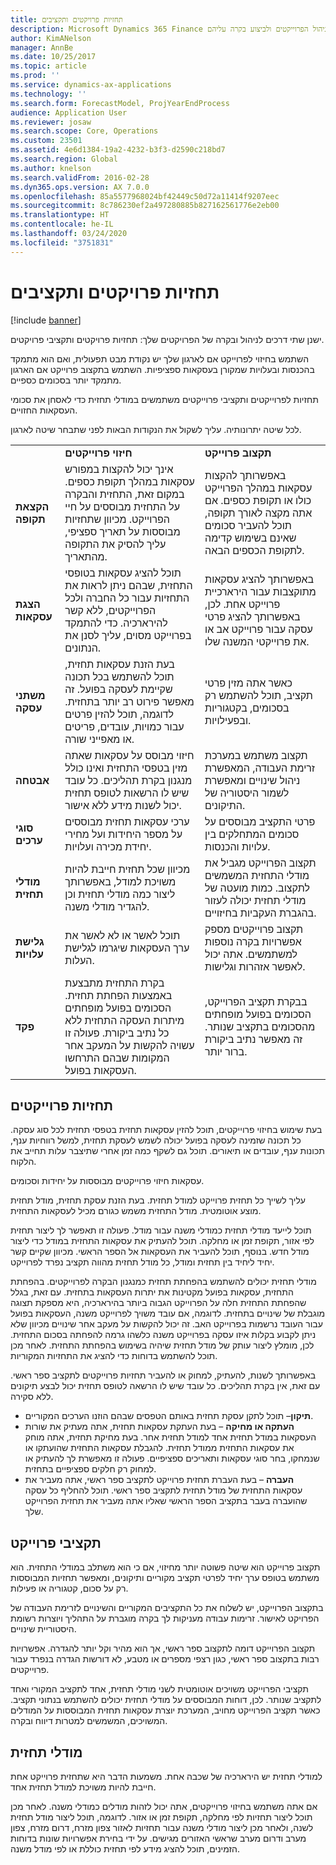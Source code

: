 ```yaml
---
title: תחזיות פרויקטים ותקציבים
description: Microsoft Dynamics 365 Finance מספק תחזיות לפרוייקטים ותקציבים לפרוייקטים לניהול הפרוייקטים ולביצוע בקרה עליהם.
author: KimANelson
manager: AnnBe
ms.date: 10/25/2017
ms.topic: article
ms.prod: ''
ms.service: dynamics-ax-applications
ms.technology: ''
ms.search.form: ForecastModel, ProjYearEndProcess
audience: Application User
ms.reviewer: josaw
ms.search.scope: Core, Operations
ms.custom: 23501
ms.assetid: 4e6d1384-19a2-4232-b3f3-d2590c218bd7
ms.search.region: Global
ms.author: knelson
ms.search.validFrom: 2016-02-28
ms.dyn365.ops.version: AX 7.0.0
ms.openlocfilehash: 85a5577968024bf42449c50d72a11414f9207eec
ms.sourcegitcommit: 8c786230ef2a497280885b827162561776e2eb00
ms.translationtype: HT
ms.contentlocale: he-IL
ms.lasthandoff: 03/24/2020
ms.locfileid: "3751831"
---
```

# <a name="project-forecasts-and-budgets"></a>תחזיות פרויקטים ותקציבים

[!include [banner](../includes/banner.md)]

ישנן שתי דרכים לניהול ובקרה של הפרויקטים שלך: תחזיות פרויקטים ותקציבי פרויקטים. 

השתמש בחיזוי לפרוייקט אם לארגון שלך יש נקודת מבט תפעולית, ואם הוא מתמקד בהכנסות ובעלויות שמקורן בעסקאות ספציפיות. השתמש בתקצוב פרוייקט אם הארגון מתמקד יותר בסכומים כספיים. 

תחזיות לפרוייקטים ותקציבי פרוייקטים משתמשים במודלי תחזית כדי לאסחן את סכומי העסקאות החזויים. 

לכל שיטה יתרונותיה. עליך לשקול את הנקודות הבאות לפני שתבחר שיטה לארגון.

|                           |                                          |                                                    |
|---------------------------|------------------------------------------|----------------------------------------------------|
|                           | **חיזוי פרוייקטים**                  | **תקצוב פרוייקט**                              |
| **הקצאת תקופה**     | אינך יכול להקצות במפורש עסקאות במהלך תקופת כספים. במקום זאת, התחזית והבקרה על התחזית מבוססים על חיי הפרוייקט. מכיוון שתחזיות מבוססות על תאריך ספציפי, עליך להסיק את התקופה מהתאריך. | באפשרותך להקצות עסקאות במהלך הפרוייקט כולו או תקופת כספים. אם אתה מקצה לאורך תקופה, תוכל להעביר סכומים שאינם בשימוש קדימה לתקופת הכספים הבאה. |
| **הצגת עסקאות**  | תוכל להציג עסקאות בטופסי התחזית, שבהם ניתן לראות את התחזיות עבור כל החברה ולכל הפרוייקטים, ללא קשר להירארכיה. כדי להתמקד בפרוייקט מסוים, עליך לסנן את הנתונים.                                       | באפשרותך להציג עסקאות מתוקצבות עבור הירארכיית פרוייקט אחת. לכן, באפשרותך להציג פרטי עסקה עבור פרוייקט אב או את פרוייקטי המשנה שלו.                 |
| **משתני עסקה** | בעת הזנת עסקאות תחזית, תוכל להשתמש בכל תכונה שקיימת לעסקה בפועל. זה מאפשר פירוט רב יותר בתחזית. לדוגמה, תוכל להזין פרטים עבור כמויות, עובדים, פריטים או מאפייני שורה.         | כאשר אתה מזין פרטי תקציב, תוכל להשתמש רק בסכומים, בקטגוריות ובפעילויות.                    |
| **אבטחה**              | חיזוי מבוסס על עסקאות שאתה מזין בטפסי התחזית ואינו כולל מנגנון בקרת תהליכים. כל עובד שיש לו הרשאות לטופס תחזית יכול לשנות מידע ללא אישור.                                        | תקצוב משתמש במערכת זרימת העבודה, המאפשרת ניהול שינויים ומאפשרת לשמור היסטוריה של התיקונים.         |
| **סוגי ערכים**           | ערכי עסקאות תחזית מבוססים על מספר היחידות ועל מחירי יחידת מכירה ועלויות.  | פרטי התקציב מבוססים על סכומים המתחלקים בין עלויות והכנסות.                                          |
| **מודלי תחזית**       | מכיוון שכל תחזית חייבת להיות משויכת למודל, באפשרותך ליצור כמה מודלי תחזית וכן להגדיר מודלי משנה.           | תקצוב הפרוייקט מגביל את מודלי התחזית המשמשים לתקצוב. כמות מועטה של מודלי תחזית יכולה לעזור בהגברת העקביות בחיזויים.                           |
| **גלישת עלויות**         | תוכל לאשר או לא לאשר את ערך העסקאות שיגרמו לגלישת העלות.   | תקצוב פרוייקטים מספק אפשרויות בקרה נוספות למשתמשים. אתה יכול לאפשר אזהרות וגלישות.                    |
| **פקד**               | בקרת התחזית מתבצעת באמצעות הפחתת תחזית. הסכומים בפועל מופחתים מיתרות העסקה התחזית ללא כל נתיב ביקורת. פעולה זו עשויה להקשות על המעקב אחר המקומות שבהם התרחשו העסקאות בפועל.                   | בבקרת תקציב הפרוייקט, הסכומים בפועל מופחתים מהסכומים בתקציב שנותר. זה מאפשר נתיב ביקורת ברור יותר.                                   |

## <a name="project-forecasts"></a>תחזיות פרוייקטים
בעת שימוש בחיזוי פרוייקטים, תוכל להזין עסקאות תחזית בטפסי תחזית לכל סוג עסקה. כל תכונה שזמינה לעסקה בפועל יכולה לשמש לעסקת תחזית, למשל רווחיות ענף, תכונות ענף, עובדים או תיאורים. תוכל גם לשקף כמה זמן אחרי שתיצבר עלות תחייב את הלקוח. 

עסקאות חיזוי פרוייקטים מבוססות על יחידות וסכומים. 

עליך לשייך כל תחזית פרוייקט למודל תחזית. בעת הזנת עסקת תחזית, מודל תחזית מוצע אוטומטית. מודל התחזית משמש כגורם מכיל לעסקאות התחזית. 

תוכל לייעד מודלי תחזית כמודלי משנה עבור מודל. פעולה זו תאפשר לך ליצור תחזית לפי אזור, תקופת זמן או מחלקה. תוכל להעתיק את עסקאות התחזית במודל כדי ליצור מודל חדש. בנוסף, תוכל להעביר את העסקאות אל הספר הראשי. מכיוון שקיים קשר יחיד ליחיד בין תחזית ומודל, כל מודל תחזית מהווה תקציב נפרד לפרוייקט. 

מודלי תחזית יכולים להשתמש בהפחתת תחזית כמנגנון הבקרה לפרוייקטים. בהפחתת התחזית, עסקאות בפועל מקטינות את יתרות העסקאות בתחזית. עם זאת, בגלל שהפחתת התחזית חלה על הפרוייקט הגבוה ביותר בהירארכיה, היא מספקת תצוגה מוגבלת של שינויים בתחזית. לדוגמה, אם עובד משויך לפרוייקט משנה, העסקאות בפועל עבור העובד נרשמות בפרוייקט האב. זה יכול להקשות על מעקב אחר שינויים מכיוון שלא ניתן לקבוע בקלות איזו עסקה בפרוייקט משנה כלשהו גרמה להפחתה בסכום התחזית. לכן, מומלץ ליצור עותק של מודל תחזית שיהיה בשימוש בהפחתת התחזית. לאחר מכן תוכל להשתמש בדוחות כדי להציג את התחזיות המקוריות. 

באפשרותך לשנות, להעתיק, למחוק או להעביר תחזיות פרוייקטים לתקציב ספר ראשי. עם זאת, אין בקרת תהליכים. כל עובד שיש לו הרשאה לטופס תחזית יכול לבצע תיקונים ללא סקירה.

-   **תיקון**– תוכל לתקן עסקת תחזית באותם הטפסים שבהם הוזנו הערכים המקוריים.
-   **העתקה או מחיקה** – בעת העתקת עסקאות תחזית, אתה מעתיק את שורות העסקאות במודל תחזית אחד למודל תחזית אחר. בעת מחיקת תחזית, אתה מוחק את עסקאות התחזית ממודל תחזית. להגבלת עסקאות התחזית שהועתקו או שנמחקו, בחר סוגי עסקאות ותאריכים ספציפיים. פעולה זו מאפשרת לך להעתיק או למחוק רק חלקים ספציפיים בתחזית.
-   **העברה** – בעת העברת תחזית פרוייקט לתקציב ספר ראשי, אתה מעביר את עסקאות התחזית של מודל תחזית לתקציב ספר ראשי. תוכל להחליף כל עסקה שהועברה בעבר בתקציב הספר הראשי שאליו אתה מעביר את תחזית הפרוייקט שלך.

## <a name="project-budgets"></a>תקציבי פרוייקט
תקצוב פרוייקט הוא שיטה פשוטה יותר מחיזוי, אם כי הוא משתלב במודלי התחזית. הוא משתמש בטופס ערך יחיד לפרטי תקציב מקוריים ותיקונים, ומאפשר תחזיות המבוססות רק על סכום, קטגוריה או פעילות. 

בתקצוב הפרוייקט, יש לשלוח את כל התקציבים המקוריים והשינויים לזרימת העבודה של הפרויקט לאישור. זרימות עבודה מעניקות לך בקרה מוגברת על התהליך ויוצרות רשומת היסטוריית שינויים. 

תקצוב הפרוייקט דומה לתקצוב ספר ראשי, אך הוא מהיר וקל יותר להגדרה. אפשרויות רבות בתקצוב ספר ראשי, כגון רצפי מספרים או מטבע, לא דורשות הגדרה בנפרד עבור פרוייקטים.

תקציבי הפרוייקט משויכים אוטומטית לשני מודלי תחזית, אחד לתקציב המקורי ואחד לתקציב שנותר. לכן, דוחות המבוססים על מודלי תחזית יכולים להשתמש בנתוני תקציב. כאשר תקציב הפרוייקט מחויב, המערכת יוצרת עסקאות תחזית המבוססות על המודלים המשויכים, המשמשים למטרות דיווח ובקרה.

## <a name="forecast-models"></a>מודלי תחזית
למודלי תחזית יש הירארכיה של שכבה אחת. משמעות הדבר היא שתחזית פרוייקט אחת חייבת להיות משויכת למודל תחזית אחד.

אם אתה משתמש בחיזוי פרוייקטים, אתה יכול לזהות מודלים כמודלי משנה. לאחר מכן תוכל ליצור תחזיות לפי מחלקה, תקופת זמן או אזור. לדוגמה, תוכל ליצור מודל תחזית לשנה, ולאחר מכן ליצור מודלי משנה עבור תחזיות לאזור צפון מזרח, דרום מזרח, צפון מערב ודרום מערב שראשי האזורים מגישים. על ידי בחירת אפשרויות שונות בדוחות הזמינים, תוכל להציג מידע לפי תחזית כוללת או לפי מודל משנה.



